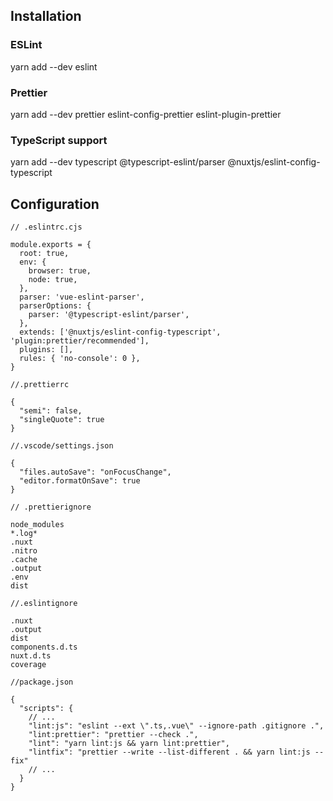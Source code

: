 ## Installation

### ESLint

yarn add --dev eslint

### Prettier

yarn add --dev prettier eslint-config-prettier eslint-plugin-prettier

### TypeScript support

yarn add --dev typescript @typescript-eslint/parser @nuxtjs/eslint-config-typescript

## Configuration

```
// .eslintrc.cjs

module.exports = {
  root: true,
  env: {
    browser: true,
    node: true,
  },
  parser: 'vue-eslint-parser',
  parserOptions: {
    parser: '@typescript-eslint/parser',
  },
  extends: ['@nuxtjs/eslint-config-typescript', 'plugin:prettier/recommended'],
  plugins: [],
  rules: { 'no-console': 0 },
}
```

```
//.prettierrc

{
  "semi": false,
  "singleQuote": true
}
```

```
//.vscode/settings.json

{
  "files.autoSave": "onFocusChange",
  "editor.formatOnSave": true
}
```

```
// .prettierignore

node_modules
*.log*
.nuxt
.nitro
.cache
.output
.env
dist
```

```
//.eslintignore

.nuxt
.output
dist
components.d.ts
nuxt.d.ts
coverage
```

```
//package.json

{
  "scripts": {
    // ...
    "lint:js": "eslint --ext \".ts,.vue\" --ignore-path .gitignore .",
    "lint:prettier": "prettier --check .",
    "lint": "yarn lint:js && yarn lint:prettier",
    "lintfix": "prettier --write --list-different . && yarn lint:js --fix"
    // ...
  }
}
```
